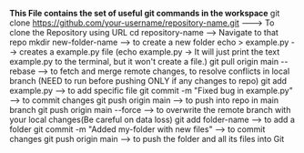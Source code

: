 **This File contains the set of useful git commands in the workspace**
git clone https://github.com/your-username/repository-name.git  --->  To clone the Repository using URL
cd repository-name  --> Navigate to that repo
mkdir new-folder-name  --> to create a new folder
echo > example.py --> creates a example.py file  (echo example.py -> It will just print the text example.py to the terminal, but it won't create a file.)
git pull origin main --rebase   --> to fetch and merge remote changes, to resolve conflicts in local branch (NEED to run before pushing ONLY if any changes to repo)
git add example.py   --> to add specific file
git commit -m "Fixed bug in example.py"  --> to commit changes
git push origin main  --> to push into repo in main branch
git push origin main --force  --> to overwrite the remote branch with your local changes(Be careful on data loss)
git add folder-name  --> to add a folder
git commit -m "Added my-folder with new files"  --> to commit changes
git push origin main  --> to push the folder and all its files into Git
